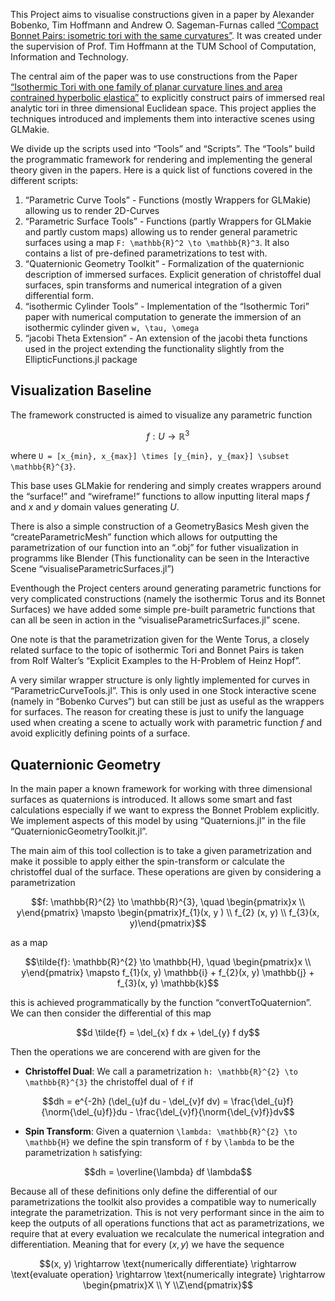 This Project aims to visualise constructions given in a paper by Alexander Bobenko, Tim Hoffmann and Andrew O. Sageman-Furnas called [“Compact Bonnet Pairs: isometric tori with the same curvatures”](https://arxiv.org/abs/2110.06335). It was created under the supervision of Prof. Tim Hoffmann at the TUM School of Computation, Information and Technology. 

The central aim of the paper was to use constructions from the Paper [“Isothermic Tori with one family of planar curvature lines and area contrained hyperbolic elastica”](https://arxiv.org/abs/2312.14956) to explicitly construct pairs of immersed real analytic tori in three dimensional Euclidean space. This project applies the techniques introduced and implements them into interactive scenes using GLMakie. 

We divide up the scripts used into “Tools” and “Scripts”. The “Tools” build the programmatic framework for rendering and implementing the general theory given in the papers. Here is a quick list of functions covered in the different scripts:

1. “Parametric Curve Tools” - Functions (mostly Wrappers for GLMakie) allowing us to render 2D-Curves
2. “Parametric Surface Tools” - Functions (partly Wrappers for GLMakie and partly custom maps) allowing us to render general parametric surfaces using a map ``F: \mathbb{R}^2 \to \mathbb{R}^3``. It also contains a list of pre-defined parametrizations to test with.
3. “Quaternionic Geometry Toolkit” - Formalization of the quaternionic description of immersed surfaces. Explicit generation of christoffel dual surfaces, spin transforms and numerical integration of a given differential form.
4. “isothermic Cylinder Tools” - Implementation of the “Isothermic Tori” paper with numerical computation to generate the immersion of an isothermic cylinder given ``w, \tau, \omega``
5. “jacobi Theta Extension” - An extension of the jacobi theta functions used in the project extending the functionality slightly from the EllipticFunctions.jl package

## Visualization Baseline

The framework constructed is aimed to visualize any parametric function
```math
f: U \to \mathbb{R}^{3}
```
where ``U = [x_{min}, x_{max}] \times [y_{min}, y_{max}] \subset \mathbb{R}^{3}``.

This base uses GLMakie for rendering and simply creates wrappers around the “surface!” and “wireframe!” functions to allow inputting literal maps $f$ and $x$ and $y$ domain values generating $U$.

There is also a simple construction of a GeometryBasics Mesh given the “createParametricMesh” function which allows for outputting the parametrization of our function into an “.obj” for futher visualization in programms like Blender (This functionality can be seen in the Interactive Scene “visualiseParametricSurfaces.jl”)

Eventhough the Project centers around generating parametric functions for very complicated constructions (namely the isothermic Torus and its Bonnet Surfaces) we have added some simple pre-built parametric functions that can all be seen in action in the “visualiseParametricSurfaces.jl” scene.

One note is that the parametrization given for the Wente Torus, a closely related surface to the topic of isothermic Tori and Bonnet Pairs is taken from Rolf Walter’s “Explicit Examples to the H-Problem of Heinz Hopf”.

A very similar wrapper structure is only lightly implemented for curves in “ParametricCurveTools.jl”. This is only used in one Stock interactive scene (namely in “Bobenko Curves”) but can still be just as useful as the wrappers for surfaces. The reason for creating these is just to unify the language used when creating a scene to actually work with parametric function $f$ and avoid explicitly defining points of a surface.

## Quaternionic Geometry

In the main paper a known framework for working with three dimensional surfaces as quaternions is introduced. It allows some smart and fast calculations especially if we want to express the Bonnet Problem explicitly. We implement aspects of this model by using “Quaternions.jl” in the file “QuaternionicGeometryToolkit.jl”.

The main aim of this tool collection is to take a given parametrization and make it possible to apply either the spin-transform or calculate the christoffel dual of the surface. These operations are given by considering a parametrization

```math
f: \mathbb{R}^{2} \to \mathbb{R}^{3}, \quad \begin{pmatrix}x \\ y\end{pmatrix} \mapsto \begin{pmatrix}f_{1}(x, y ) \\ f_{2} (x, y) \\ f_{3}(x, y)\end{pmatrix}
```

as a map

```math
\tilde{f}: \mathbb{R}^{2} \to \mathbb{H}, \quad \begin{pmatrix}x \\ y\end{pmatrix} \mapsto f_{1}(x, y) \mathbb{i} + f_{2}(x, y) \mathbb{j} + f_{3}(x, y) \mathbb{k}
```

this is achieved programmatically by the function “convertToQuaternion”. We can then consider the differential of this map 

```math
d \tilde{f} = \del_{x} f dx + \del_{y} f dy
```

Then the operations we are concerend with are given for the
- **Christoffel Dual**: We call a parametrization ``h: \mathbb{R}^{2} \to \mathbb{R}^{3}`` the christoffel dual of ``f`` if 

```math
dh = e^{-2h} (\del_{u}f du - \del_{v}f dv) = \frac{\del_{u}f}{\norm{\del_{u}f}}du - \frac{\del_{v}f}{\norm{\del_{v}f}}dv
```


- **Spin Transform**: Given a quaternion ``\lambda: \mathbb{R}^{2} \to \mathbb{H}`` we define the spin transform of ``f`` by ``\lambda`` to be the parametrization ``h`` satisfying: 

```math
dh = \overline{\lambda} df \lambda
```

Because all of these definitions only define the differential of our parametrizations the toolkit also provides a compatible way to numerically integrate the parametrization. This is not very performant since in the aim to keep the outputs of all operations functions that act as parametrizations, we require that at every evaluation we recalculate the numerical integration and differentiation. Meaning that for every $(x, y)$ we have the sequence

```math
(x, y) \rightarrow \text{numerically differentiate} \rightarrow \text{evaluate operation} \rightarrow \text{numerically integrate} \rightarrow \begin{pmatrix}X \\ Y \\Z\end{pmatrix}
```